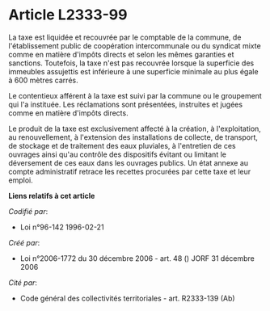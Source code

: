 # Article L2333-99

La taxe est liquidée et recouvrée par le comptable de la commune, de l'établissement public de coopération intercommunale ou
du syndicat mixte comme en matière d'impôts directs et selon les mêmes garanties et sanctions. Toutefois, la taxe n'est pas
recouvrée lorsque la superficie des immeubles assujettis est inférieure à une superficie minimale au plus égale à 600 mètres
carrés.

Le contentieux afférent à la taxe est suivi par la commune ou le groupement qui l'a instituée. Les réclamations sont
présentées, instruites et jugées comme en matière d'impôts directs.

Le produit de la taxe est exclusivement affecté à la création, à l'exploitation, au renouvellement, à l'extension des
installations de collecte, de transport, de stockage et de traitement des eaux pluviales, à l'entretien de ces ouvrages ainsi
qu'au contrôle des dispositifs évitant ou limitant le déversement de ces eaux dans les ouvrages publics. Un état annexe au
compte administratif retrace les recettes procurées par cette taxe et leur emploi.

**Liens relatifs à cet article**

_Codifié par_:

  - Loi n°96-142 1996-02-21

_Créé par_:

  - Loi n°2006-1772 du 30 décembre 2006 - art. 48 () JORF 31 décembre 2006

_Cité par_:

  - Code général des collectivités territoriales - art. R2333-139 (Ab)

